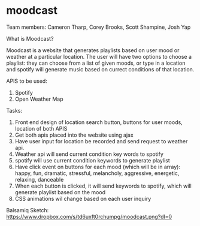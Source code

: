 # moodcast

Team members: Cameron Tharp, Corey Brooks, Scott Shampine, Josh Yap

What is Moodcast?

Moodcast is a website that generates playlists based on user mood or weather at a particular location. The user will have two options to choose a playlist: they can choose from a list of given moods, or type in a location and spotify will generate music based on currect conditions of that location.

APIS to be used: 
1) Spotify 
2) Open Weather Map

Tasks: 
1) Front end design of location search button, buttons for user moods, location of both APIS 
2) Get both apis placed into the website using ajax 
3) Have user input for location be recorded and send request to weather api. 
4) Weather api will send current condition key words to spotify 
5) spotify will use current condition keywords to generate playlist 
6) Have click event on buttons for each mood (which will be in array): happy, fun, dramatic, stressful, melancholy, aggressive, energetic, relaxing, danceable 
7) When each button is clicked, it will send keywords to spotify, which will generate playlist based on the mood 
8) CSS animations wil change based on each user inquiry

Balsamiq Sketch: https://www.dropbox.com/s/td6uxft0rchumpg/moodcast.png?dl=0
